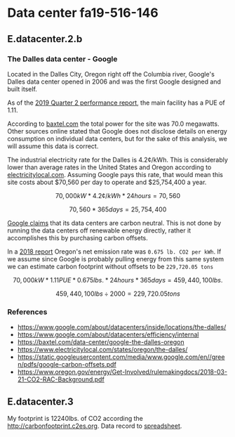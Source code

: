 # Data center fa19-516-146

## E.datacenter.2.b

### The Dalles data center - Google

Located in the Dalles City, Oregon right off the Columbia river, Google's Dalles data center opened in 2006 and was the first Google designed and built itself.

As of the [2019 Quarter 2 performance report](https://www.google.com/about/datacenters/efficiency/internal/#performances-list), the main facility has a PUE of 1.11.

According to [baxtel.com](https://baxtel.com/data-center/google-the-dalles-oregon) the total power for the site was 70.0 megawatts. Other sources online stated that Google does not disclose details on energy consumption on individual data centers, but for the sake of this analysis, we will assume this data is correct.

The industrial electricity rate for the Dalles is 4.2¢/kWh. This is considerably lower than average rates in the United States and Oregon according to [electricitylocal.com](https://www.electricitylocal.com/states/oregon/the-dalles/). Assuming Google pays this rate, that would mean this site costs about \$70,560 per day to operate and \$25,754,400 a year.

```math
70,000 kW * 4.2¢/kWh * 24 hours = 70,560
```

```math
70,560 * 365days = 25,754,400
```

[Google claims](https://static.googleusercontent.com/media/www.google.com/en//green/pdfs/google-carbon-offsets.pdf) that its data centers are carbon neutral. This is not done by running the data centers off renewable energy directly, rather it accomplishes this by purchasing carbon offsets.

In a [2018 report](https://www.oregon.gov/energy/Get-Involved/rulemakingdocs/2018-03-21-CO2-RAC-Background.pdf) Oregon's net emission rate was `0.675 lb. CO2 per kWh`. If we assume since Google is probably pulling energy from this same system we can estimate carbon footprint without offsets to be `229,720.05 tons`

```math
70,000kW * 1.11PUE * 0.675lbs. * 24 hours * 365 days = 459,440,100lbs.
```

```math
459,440,100lbs ÷ 2000 = 229,720.05 tons
```

### References

- <https://www.google.com/about/datacenters/inside/locations/the-dalles/>
- <https://www.google.com/about/datacenters/efficiency/internal>
- <https://baxtel.com/data-center/google-the-dalles-oregon>
- <https://www.electricitylocal.com/states/oregon/the-dalles/>
- <https://static.googleusercontent.com/media/www.google.com/en//green/pdfs/google-carbon-offsets.pdf>
- <https://www.oregon.gov/energy/Get-Involved/rulemakingdocs/2018-03-21-CO2-RAC-Background.pdf>

## E.datacenter.3

My footprint is 12240lbs. of CO2 according the <http://carbonfootprint.c2es.org>. Data record to [spreadsheet](https://docs.google.com/spreadsheets/d/1gh869zfjA4sVxL8-ga0af2_HLTTuOoD1IReuRSrbq4I/edit#gid=314181983).
